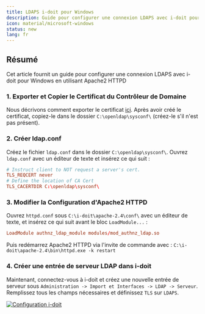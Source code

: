 ```yaml
---
title: LDAPS i-doit pour Windows
description: Guide pour configurer une connexion LDAPS avec i-doit pour Windows
icon: material/microsoft-windows
status: new
lang: fr
---
```


## Résumé 

Cet article fournit un guide pour configurer une connexion LDAPS avec i-doit pour Windows en utilisant Apache2 HTTPD

### 1. Exporter et Copier le Certificat du Contrôleur de Domaine

Nous décrivons comment exporter le certificat [ici](ldap-tls.md).
Après avoir créé le certificat, copiez-le dans le dossier `C:\openldap\sysconf\` (créez-le s'il n'est pas présent).

### 2. Créer ldap.conf

Créez le fichier `ldap.conf` dans le dossier `C:\openldap\sysconf\`.
Ouvrez `ldap.conf` avec un éditeur de texte et insérez ce qui suit :

```conf
# Instruct client to NOT request a server's cert.
TLS_REQCERT never
# Define the location of CA Cert
TLS_CACERTDIR C:\openldap\sysconf\
```

### 3. Modifier la Configuration d'Apache2 HTTPD

Ouvrez `httpd.conf` sous `C:\i-doit\apache-2.4\conf\` avec un éditeur de texte, et insérez ce qui suit avant le bloc `LoadModule...` :

```conf
LoadModule authnz_ldap_module modules/mod_authnz_ldap.so
```

Puis redémarrez Apache2 HTTPD via l'invite de commande avec : `C:\i-doit\apache-2.4\bin\httpd.exe -k restart`

### 4. Créer une entrée de serveur LDAP dans i-doit

Maintenant, connectez-vous à i-doit et créez une nouvelle entrée de serveur sous `Administration -> Import et Interfaces -> LDAP -> Serveur`.
Remplissez tous les champs nécessaires et définissez `TLS` sur `LDAPS`.

[![Configuration i-doit](../../assets/images/en/user-authentication-and-management/ldap-directory/i-doit-win-ldaps/i-doit-conf.png)](../../assets/images/en/user-authentication-and-management/ldap-directory/i-doit-win-ldaps/i-doit-conf.png)